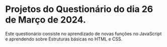 # Projetos do Questionário do dia 26 de Março de 2024.

Este questionário consiste no aprendizado de novas funções no JavaScript e aprendendo sobre 
Estruturas básicas no HTML e CSS.

